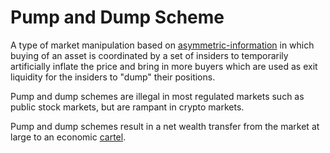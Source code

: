 # Pump and Dump Scheme
A type of market manipulation based on [asymmetric-information](asymmetric-information.md) in which buying of an asset is coordinated by a set of insiders to temporarily artificially inflate the price and bring in more buyers which are used as exit liquidity for the insiders to "dump" their positions.

Pump and dump schemes are illegal in most regulated markets such as public stock markets, but are rampant in crypto markets.

Pump and dump schemes result in a net wealth transfer from the market at large to an economic [cartel](cartel.md).